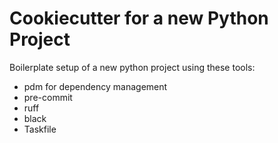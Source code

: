# Cookiecutter for a new Python Project

Boilerplate setup of a new python project using these tools:

- pdm for dependency management
- pre-commit
- ruff
- black
- Taskfile
